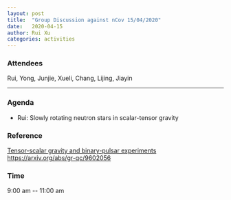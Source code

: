 ```yaml
---
layout: post
title:  "Group Discussion against nCov 15/04/2020"
date:   2020-04-15
author: Rui Xu
categories: activities
---
```



### Attendees


Rui, Yong, Junjie, Xueli, Chang, Lijing, Jiayin

---

### Agenda

- Rui: Slowly rotating neutron stars in scalar-tensor gravity


### Reference

[Tensor-scalar gravity and binary-pulsar experiments](https://arxiv.org/abs/gr-qc/0209011)
https://arxiv.org/abs/gr-qc/9602056


### Time

9:00 am -- 11:00 am
